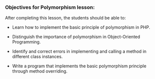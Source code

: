 ### Objectives for Polymorphism lesson:

After completing this lesson, the students should be able to:

 - Learn how to implement the basic principle of polymorphism in PHP.

 - Distinguish the importance of polymorphism in Object-Oriented Programming.

 - Identify and correct errors in implementing and calling a method in different class instances.

 - Write a program that implements the basic polymorphism principle through method overriding.
 